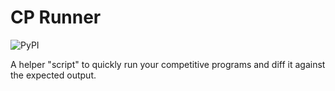 # CP Runner

![PyPI](https://img.shields.io/pypi/v/cprunner)

A helper "script" to quickly run your competitive programs and diff it against the expected output.
